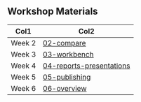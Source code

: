 ## Workshop Materials


| Col1 | Col2 |
|------|------|
| Week 2 | [02-compare](workshop/02-compare) |
| Week 3 |  [03-workbench](workshop/03-workbench)    |
| Week 4 |   [04-reports-presentations](workshop/04-reports-presentations)   |
| Week 5 |  [05-publishing](workshop/05-publishing)    |
| Week 6 |  [06-overview](https://github.com/jthomasmock/quarto-training/blob/master/slides/06-quarto-overview.qmd)  |
